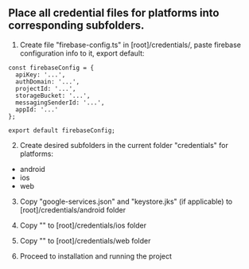 ## Place all credential files for platforms into corresponding subfolders.

1. Create file "firebase-config.ts" in [root]/credentials/, paste firebase configuration info to it, export default:

```
const firebaseConfig = {
  apiKey: '...',
  authDomain: '...',
  projectId: '...',
  storageBucket: '...',
  messagingSenderId: '...',
  appId: '...'
};

export default firebaseConfig;
```

2. Create desired subfolders in the current folder "credentials" for platforms:

- android
- ios
- web

3. Copy "google-services.json" and "keystore.jks" (if applicable) to [root]/credentials/android folder

4. Copy "" to [root]/credentials/ios folder

5. Copy "" to [root]/credentials/web folder

6. Proceed to installation and running the project
